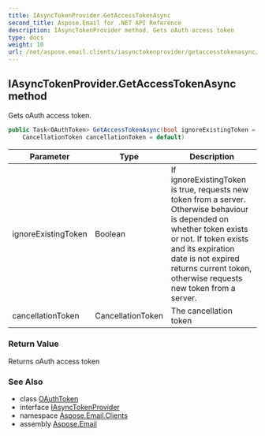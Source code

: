 ```yaml
---
title: IAsyncTokenProvider.GetAccessTokenAsync
second_title: Aspose.Email for .NET API Reference
description: IAsyncTokenProvider method. Gets oAuth access token
type: docs
weight: 10
url: /net/aspose.email.clients/iasynctokenprovider/getaccesstokenasync/
---
```

## IAsyncTokenProvider.GetAccessTokenAsync method

Gets oAuth access token.

```csharp
public Task<OAuthToken> GetAccessTokenAsync(bool ignoreExistingToken = false, 
    CancellationToken cancellationToken = default)
```

| Parameter | Type | Description |
| --- | --- | --- |
| ignoreExistingToken | Boolean | If ignoreExistingToken is true, requests new token from a server. Otherwise behaviour is depended on whether token exists or not. If token exists and its expiration date is not expired returns current token, otherwise requests new token from a server. |
| cancellationToken | CancellationToken | The cancellation token |

### Return Value

Returns oAuth access token

### See Also

* class [OAuthToken](../../oauthtoken/)
* interface [IAsyncTokenProvider](../)
* namespace [Aspose.Email.Clients](../../iasynctokenprovider/)
* assembly [Aspose.Email](../../../)


